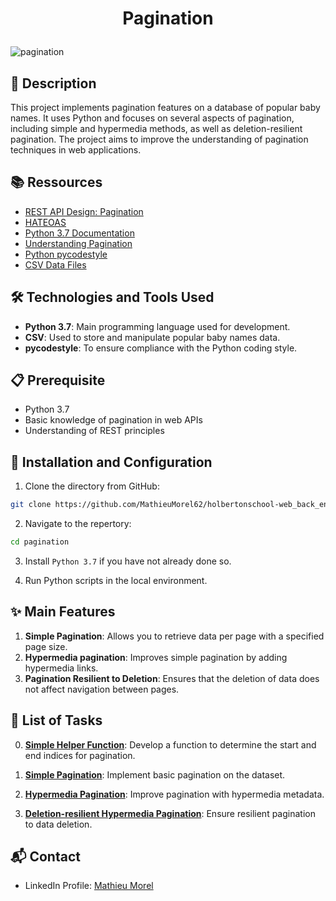 # <p align="center">Pagination</p>

![pagination](https://github.com/MathieuMorel62/holbertonschool-web_back_end/assets/113856302/50986c0d-2085-436d-a078-f135a4ca4485)

## 📝 Description
This project implements pagination features on a database of popular baby names. It uses Python and focuses on several aspects of pagination, including simple and hypermedia methods, as well as deletion-resilient pagination. The project aims to improve the understanding of pagination techniques in web applications.

## 📚 Ressources
- [REST API Design: Pagination](https://www.moesif.com/blog/technical/api-design/REST-API-Design-Filtering-Sorting-and-Pagination/#pagination)
- [HATEOAS](https://en.wikipedia.org/wiki/HATEOAS)
- [Python 3.7 Documentation](https://docs.python.org/3.7/)
- [Understanding Pagination](https://github.com/oxylabs/Pagination-With-Python)
- [Python pycodestyle](https://pycodestyle.pycqa.org/en/latest/)
- [CSV Data Files](https://github.com/MathieuMorel62/holbertonschool-web_back_end/blob/main/pagination/Popular_Baby_Names.csv)

## 🛠️ Technologies and Tools Used
- **Python 3.7**: Main programming language used for development.
- **CSV**: Used to store and manipulate popular baby names data.
- **pycodestyle**: To ensure compliance with the Python coding style.

## 📋 Prerequisite
- Python 3.7
- Basic knowledge of pagination in web APIs
- Understanding of REST principles

## 🚀 Installation and Configuration

1. Clone the directory from GitHub: 

```sh
git clone https://github.com/MathieuMorel62/holbertonschool-web_back_end/
```

2. Navigate to the repertory:

```sh
cd pagination
```

3. Install `Python 3.7` if you have not already done so.

4. Run Python scripts in the local environment.

## ✨ Main Features

1. **Simple Pagination**: Allows you to retrieve data per page with a specified page size.
2. **Hypermedia pagination**: Improves simple pagination by adding hypermedia links.
3. **Pagination Resilient to Deletion**: Ensures that the deletion of data does not affect navigation between pages.

## 📝 List of Tasks

0. [**Simple Helper Function**](https://github.com/MathieuMorel62/holbertonschool-web_back_end/blob/main/pagination/0-simple_helper_function.py): Develop a function to determine the start and end indices for pagination.

1. [**Simple Pagination**](https://github.com/MathieuMorel62/holbertonschool-web_back_end/blob/main/pagination/1-simple_pagination.py): Implement basic pagination on the dataset.

2. [**Hypermedia Pagination**](https://github.com/MathieuMorel62/holbertonschool-web_back_end/blob/main/pagination/2-hypermedia_pagination.py): Improve pagination with hypermedia metadata.

3. [**Deletion-resilient Hypermedia Pagination**](https://github.com/MathieuMorel62/holbertonschool-web_back_end/blob/main/pagination/3-hypermedia_del_pagination.py): Ensure resilient pagination to data deletion.

## 📬 Contact
- LinkedIn Profile: [Mathieu Morel](https://www.linkedin.com/in/mathieu-morel-9ab457261/)
